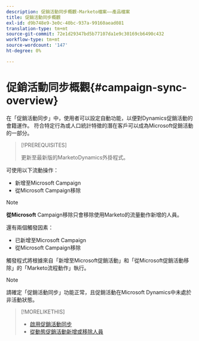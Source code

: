 ```yaml
---
description: 促銷活動同步概觀-Marketo檔案——產品檔案
title: 促銷活動同步概觀
exl-id: d9b748e9-3e0c-40bc-937a-99160aead081
translation-type: tm+mt
source-git-commit: 72e1d29347bd5b77107da1e9c30169cb6490c432
workflow-type: tm+mt
source-wordcount: '147'
ht-degree: 0%

---
```


# 促銷活動同步概觀{#campaign-sync-overview}

在「促銷活動同步」中，使用者可以設定自動功能，以便對Dynamics促銷活動的會籍運作。 符合特定行為或人口統計特徵的潛在客戶可以成為Microsoft促銷活動的一部分。

>[!PREREQUISITES]
>
>更新至最新版的MarketoDynamics外掛程式。

可使用以下流動操作：

* 新增至Microsoft Campaign
* 從Microsoft Campaign移除

>[!NOTE]
>
>**從Microsoft** Campaign移除只會移除使用Marketo的流量動作新增的人員。

還有兩個觸發因素：

* 已新增至Microsoft Campaign
* 從Microsoft Campaign移除

觸發程式將根據來自「新增至Microsoft促銷活動」和「從Microsoft促銷活動移除」的「Marketo流程動作」執行。

>[!NOTE]
>
>請確定「促銷活動同步」功能正常，且促銷活動在Microsoft Dynamics中未處於非活動狀態。

>[!MORELIKETHIS]
>
>* [啟用促銷活動同步](/help/marketo/product-docs/crm-sync/microsoft-dynamics-sync/microsoft-dynamics-sync-details/enable-campaign-sync.md)
>* [從動態促銷活動新增或移除人員](/help/marketo/product-docs/core-marketo-concepts/smart-campaigns/microsoft-dynamics-flow-actions/add-or-remove-people-from-your-dynamics-campaign.md)


